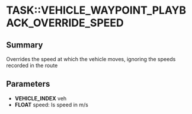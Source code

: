 # TASK::VEHICLE_WAYPOINT_PLAYBACK_OVERRIDE_SPEED

## Summary
Overrides the speed at which the vehicle moves, ignoring the speeds recorded in the route

## Parameters
* **VEHICLE_INDEX** veh
* **FLOAT** speed: Is speed in m/s